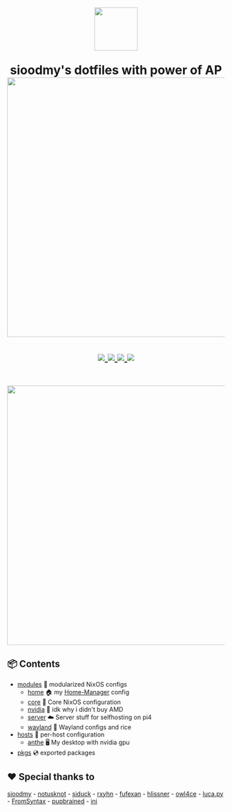 <h1 align="center">
  <img src="https://camo.githubusercontent.com/8c73ac68e6db84a5c58eef328946ba571a92829b3baaa155b7ca5b3521388cc9/68747470733a2f2f692e696d6775722e636f6d2f367146436c41312e706e67" width="100px" /> <br>
  
  sioodmy's dotfiles with power of AP <br>
  <img src="https://raw.githubusercontent.com/catppuccin/catppuccin/main/assets/palette/macchiato.png" width="600px" /> <br>
  <div align="center">

  <div align="center">
   <p></p>
   <a href="">
      <img src="https://img.shields.io/github/issues/GrajAP/dotfiles?color=fab387&labelColor=303446&style=for-the-badge">
   </a>
   <a href="https://github.com/GrajAP/dotfiles/stargazers">
      <img src="https://img.shields.io/github/stars/GrajAP/dotfiles?color=ca9ee6&labelColor=303446&style=for-the-badge">
   </a>
   <a href="https://github.com/GrajAP/dotfiles/">
      <img src="https://img.shields.io/github/repo-size/GrajAP/dotfiles?color=ea999c&labelColor=303446&style=for-the-badge">
   </a>
   <a href="https://github.com/GrajAP/dotfiles/blob/main/LICENSE">
    <img src="https://img.shields.io/static/v1.svg?style=for-the-badge&label=License&message=GPL-3&logoColor=ca9ee6&colorA=313244&colorB=cba6f7"/>
   </a>
   <br>
</div>
</h1>

<br>
</div>

<p align="center">
<img src="https://media.discordapp.net/attachments/1020403449092911186/1024341925630844939/unknown.png?width=1122&height=631" width="600" alt="" />
</p>

## 📦 Contents

- [modules](modules) 🍱 modularized NixOS configs
  - [home](modules/home) 🏠 my [Home-Manager](https://github.com/nix-community/home-manager) config
  - [core](modules/core) 🧠 Core NixOS configuration
  - [nvidia](modules/nvidia) 💚 idk why i didn't buy AMD 
  - [server](modules/server) ☁️ Server stuff for selfhosting on pi4
  - [wayland](modules/wayland) 🚀 Wayland configs and rice
- [hosts](hosts) 🌳 per-host configuration
  - [anthe](hosts/anthe) 🖥️ My desktop with nvidia gpu
- [pkgs](pkgs) 💿 exported packages

## ❤️ Special thanks to
[sioodmy](https://github.com/sioodmy) -
[notusknot](https://github.com/notusknot) -
[siduck](https://github.com/siduck) -
[rxyhn](https://github.com/rxyhn) -
[fufexan](https://github.com/fufexan) -
[hlissner](https://github.com/hlissner) -
[owl4ce](https://github.com/owl4ce) -
[luca.py](https://gitlab.com/luca.py/) -
[FromSyntax](https://github.com/FromSyntax) -
[pupbrained](https://github.com/pupbrained) -
[ini](https://github.com/InioX)
